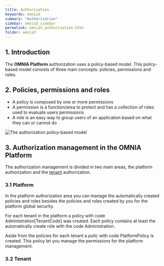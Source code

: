 ```yaml
---
title: Authorization
keywords: omnia3
summary: "Authorization"
sidebar: omnia3_sidebar
permalink: omnia3_authorization.html
folder: omnia3
---
```



## 1. Introduction

The **OMNIA Platform** authorization uses a policy-based model. This policy-based model consists of three main concepts: policies, permissions and roles.

## 2. Policies, permissions and roles

- A policy is composed by one or more permissions
- A permission is a function/area to protect and has a collection of roles used to evaluate users permissions
- A role is an easy way to group users of an application based on what they can or cannot do

![The authorization policy-based model](images\authz_model.jpg)

## 3. Authorization management in the **OMNIA Platform**

The authorization management is divided in two main areas, the platform authorization and the [tenant](omnia3_management_introduction.html) authorization.

### 3.1 Platform

In the platform authorization area you can manage the automatically created policies and roles besides the policies and roles created by you for the platform global security.

For each tenant in the platform a policy with code Administration[TenantCode] was created. Each policy contains at least the automatically create role with the code Administration.

Aside from the policies for each tenant a polic with code PlatformPolicy is created. This policy let you manage the permissions for the platform management.

### 3.2 Tenant


